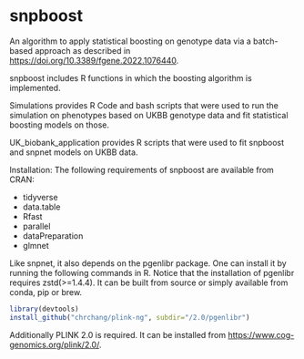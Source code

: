 # snpboost
An algorithm to apply statistical boosting on genotype data via a batch-based approach as described in https://doi.org/10.3389/fgene.2022.1076440.

snpboost includes R functions in which the boosting algorithm is implemented.

Simulations provides R Code and bash scripts that were used to run the simulation on phenotypes based on UKBB genotype data and fit statistical boosting models on those.

UK_biobank_application provides R scripts that were used to fit snpboost and snpnet models on UKBB data.

Installation:
The following requirements of snpboost are available from CRAN:
  - tidyverse
  - data.table
  - Rfast
  - parallel
  - dataPreparation
  - glmnet
    
Like snpnet, it also depends on the pgenlibr package. One can install it by running the following commands in R. Notice that the installation of pgenlibr requires zstd(>=1.4.4). It can be built from source or simply available from conda, pip or brew.

```r
library(devtools)
install_github("chrchang/plink-ng", subdir="/2.0/pgenlibr")
```

Additionally PLINK 2.0 is required. It can be installed from https://www.cog-genomics.org/plink/2.0/.
